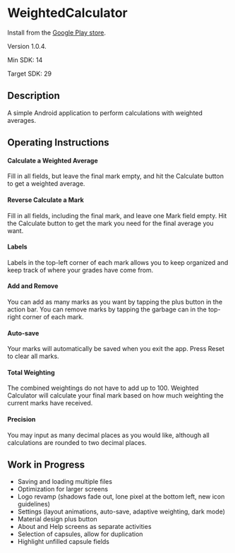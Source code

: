 # WeightedCalculator

Install from the [Google Play store](https://play.google.com/store/apps/details?id=com.syfenworks.weightedcalculator).

Version 1.0.4.

Min SDK: 14

Target SDK: 29

Description
-----------
A simple Android application to perform calculations with weighted averages.

Operating Instructions
----------------------
#### Calculate a Weighted Average

Fill in all fields, but leave the final mark empty, and hit the Calculate button to get a weighted average.

#### Reverse Calculate a Mark

Fill in all fields, including the final mark, and leave one Mark field empty.
Hit the Calculate button to get the mark you need for the final average you want.

#### Labels

Labels in the top-left corner of each mark allows you to keep organized and keep track of where your grades have come from.

#### Add and Remove

You can add as many marks as you want by tapping the plus button in the action bar.
You can remove marks by tapping the garbage can in the top-right corner of each mark.

#### Auto-save

Your marks will automatically be saved when you exit the app.
Press Reset to clear all marks.

#### Total Weighting

The combined weightings do not have to add up to 100.
Weighted Calculator will calculate your final mark based on how much weighting the current marks have received.

#### Precision

You may input as many decimal places as you would like, although all calculations are rounded to two decimal places.

Work in Progress
-----------------
- Saving and loading multiple files
- Optimization for larger screens
- Logo revamp (shadows fade out, lone pixel at the bottom left, new icon guidelines)
- Settings (layout animations, auto-save, adaptive weighting, dark mode)
- Material design plus button
- About and Help screens as separate activities
- Selection of capsules, allow for duplication
- Highlight unfilled capsule fields
